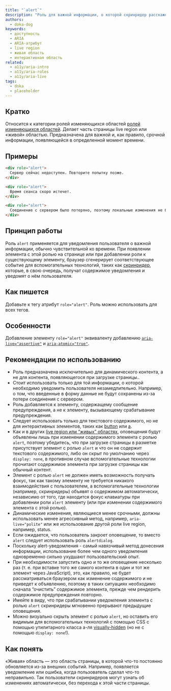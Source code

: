 ```yaml
---
title: "`alert`"
description: "Роль для важной информации, о которой скринридер расскажет пользователю сразу же."
authors:
  - doka-dog
keywords:
  - доступность
  - ARIA
  - ARIA-атрибут
  - live region
  - живая область
  - интерактивная область
related:
  - a11y/aria-intro
  - a11y/aria-roles
  - a11y/aria-live
tags:
  - doka
  - placeholder
---
```


## Кратко

Относится к категории ролей изменяющихся областей [ролей изменяющихся областей](/a11y/aria-roles/#roli-izmenyayushchihsya-oblastey). Делает часть страницы live region или «живой» областью. Предназначена для важной и, как правило, срочной информации, появляющейся в определенной момент времени.

## Примеры

```html
<div role="alert">
  Сервер сейчас недоступен. Повторите попытку позже.
</div>
```

```html
<div role="alert">
  Время сеанса скоро истечет.
</div>
```

```html
<div role="alert">
  Соединение с сервером было потеряно, поэтому локальные изменения не будут сохранены.
</div>
```

## Принцип работы
Роль `alert` применяется для уведомления пользователя о важной информации, обычно чувствительной ко времени. При появлении элемента с этой ролью на странице или при добавлении роли к существующему элементу, браузер сгенерирует соответствующее событие для вспомогательных технологий, таких как [скринридер](/a11y/screenreaders/), которые, в свою очередь, получат содержимое уведомления и уведомят о нём пользователя.

## Как пишется
Добавьте к тегу атрибут `role="alert"`. Роль можно использовать для всех тегов.

## Особенности
Добавление элементу `role="alert"` эквиваленту добавлению [`aria-live="assertive"`](/a11y/aria-live/) и [`aria-atomic="true"`](/a11y/aria-atomic/).

## Рекомендации по использованию
- Роль предназначена исключительно для динамического контента, а не для контента, появляющегося при загрузке страницы..
- Стоит использовать только для той информации, о которой необходимо уведомить пользователя незамедлительно. Например, о том, что введенные в форму данные не будут сохранены из-за потери соединения с сервером.
- Роль добавляется к элементу, содержащему сообщение предупреждения, а не к элементу, вызывающему срабатывание предупреждения.
- Следует использовать только для текстового содержимого, но не для интерактивных элементов, таких как [button](/html/button/) или [a](/html/a/).
- Как и в других [live region или “живых” областях](/a11y/aria-roles/#roli-izmenyayushchihsya-oblastey), оповещения будут объявлены лишь при изменении содержимого элемента с ролью `alert`, поэтому убедитесь, что при загрузке страницы в разметке присутствует элемент с ролью `alert` и что он не содержит текстового содержимого, либо он скрыт по умолчанию через `display: none`, в противном случае вспомогательные технологии прочитают содержимое элемента при загрузке страницы как обычный контент.
- Элемент с ролью `alert` не должен иметь возможность получать фокус, так как такому элементу не требуется никакого взаимодействия с пользователем, а вспомогательные технологии (например, скринридеры) объявят о содержимом автоматически, независимо от того, где находится фокус клавиатуры при добавлении роли `alert`  элементу (или при изменении содержимого элемента с этой ролью).
- Динамические изменения, являющиеся менее срочными, должны использовать менее агрессивный метод, например, `aria-live="polite"` или же использование другой роли live region, например, status.
- Если ожидается, что пользователь закроет оповещение, то вместо `alert` следует использовать роль `alertdialog`.
- Поскольку alert-уведомления - самый навязчивый метод донесения информации, использование более чем одного уведомления одновременно сильно ухудшают пользовательский опыт.
- При необходимости запустить одно и то же оповещение несколько раз (т. е. при вставке того же самого контента в один и тот же элемент через JavaScript), это, как правило, не будет рассматриваться браузером как изменение содержимого и не приведет к объявлению, поэтому в таких ситуациях необходимо сначала “очистить” содержимое элемента, прежде чем рендерить содержимое предупреждения повторно.
- Имейте в виду, что при срабатывании уведомления элемента с ролью `alert` скринридеры мгновенно прерывают предыдущие оповещения.
- Можно визуально скрыть элемент с ролью `alert`, но оставить его видимым для вспомогательных технологий с помощью CSS с помощью утилитарного класса а-ля [visually-hidden](/a11y/content-hidden/#klassy-.visually-hidden-.sr-only-.off-screen) (но не с помощью `display: none`!).

## Как понять
«Живая» область — это область страницы, в которой что-то постоянно обновляется из-за внешних событий. Например, появляется уведомление или ошибка, когда пользователь сделал что-то неправильно. Так пользователи скринридеров могут узнать об изменениях автоматически, без перехода к этой части страницы.
